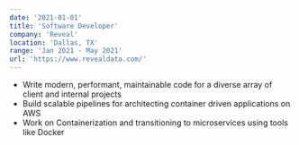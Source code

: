 ```yaml
---
date: '2021-01-01'
title: 'Software Developer'
company: 'Reveal'
location: 'Dallas, TX'
range: 'Jan 2021 - May 2021'
url: 'https://www.revealdata.com/'
---
```


- Write modern, performant, maintainable code for a diverse array of client and internal projects
- Build scalable pipelines for architecting container driven applications on AWS
- Work on Containerization and transitioning to microservices using tools like Docker
